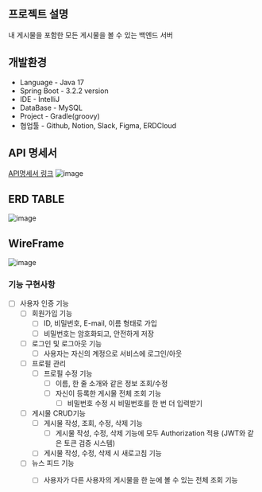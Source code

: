 ## 프로젝트 설명
내 게시물을 포함한 모든 게시물을 볼 수 있는 백엔드 서버

## 개발환경
- Language - Java 17
- Spring Boot - 3.2.2 version
- IDE - IntelliJ
- DataBase - MySQL
- Project - Gradle(groovy)
- 협업툴 - Github, Notion, Slack, Figma, ERDCloud

## API 명세서
[API명세서 링크](https://www.notion.so/029df8f3e21a44cea5042fffdfece64e)
![image](https://github.com/dev-pokemon/newsfeed/assets/155534061/49b38e3d-d26c-4842-b52a-101b84727223)


## ERD TABLE
![image](https://github.com/dev-pokemon/newsfeed/assets/155534061/c1546a61-fdf0-41fd-91aa-7355a8e848e0)

## WireFrame
![image](https://github.com/dev-pokemon/newsfeed/assets/155534061/007a1a20-fe3c-47a3-825b-23ecd0c354e5)


### 기능 구현사항
- [ ] 사용자 인증 기능
  - [ ] 회원가입 기능
    - [ ]  ID, 비밀번호, E-mail, 이름 형태로 가입
      - [ ] 비밀번호는 암호화되고, 안전하게 저장
  - [ ] 로그인 및 로그아웃 기능
    - [ ] 사용자는 자신의 계정으로 서비스에 로그인/아웃
    
  - [ ] 프로필 관리
    - [ ] 프로필 수정 기능
      - [ ] 이름, 한 줄 소개와 같은 정보 조회/수정
      - [ ] 자신이 등록한 게시물 전체 조회 기능
        - [ ] 비밀번호 수정 시 비밀번호를 한 번 더 입력받기
           
  - [ ] 게시물 CRUD기능
    - [ ] 게시물 작성, 조회, 수정, 삭제 기능
      - [ ] 게시물 작성, 수정, 삭제 기능에 모두 Authorization 적용 (JWT와 같은 토큰 검증 시스템)
    - [ ] 게시물 작성, 수정, 삭제 시 새로고침 기능

  - [ ] 뉴스 피드 기능
    - [ ] 사용자가 다른 사용자의 게시물을 한 눈에 볼 수 있는 전체 조회 기능
        
  
      
